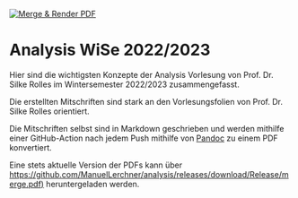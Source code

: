[![Merge & Render PDF](https://github.com/ManuelLerchner/analysis/actions/workflows/render.yml/badge.svg)](https://github.com/ManuelLerchner/analysis/actions/workflows/render.yml)

# Analysis WiSe 2022/2023

Hier sind die wichtigsten Konzepte der Analysis Vorlesung von Prof. Dr. Silke Rolles im Wintersemester 2022/2023 zusammengefasst.

Die erstellten Mitschriften sind stark an den Vorlesungsfolien von Prof. Dr. Silke Rolles orientiert.

Die Mitschriften selbst sind in Markdown geschrieben und werden mithilfe einer GitHub-Action nach jedem Push mithilfe von [Pandoc](https://pandoc.org/) zu einem PDF konvertiert.

Eine stets aktuelle Version der PDFs kann über [https://github.com/ManuelLerchner/analysis/releases/download/Release/merge.pdf)](https://github.com/ManuelLerchner/analysis/releases/download/Release/merge.pdf) heruntergeladen werden.
